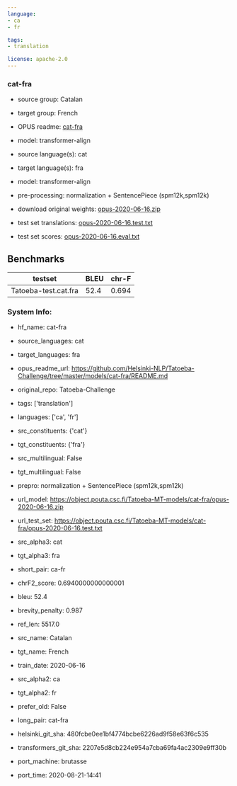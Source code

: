 ```yaml
---
language: 
- ca
- fr

tags:
- translation

license: apache-2.0
---
```


### cat-fra

* source group: Catalan 
* target group: French 
*  OPUS readme: [cat-fra](https://github.com/Helsinki-NLP/Tatoeba-Challenge/tree/master/models/cat-fra/README.md)

*  model: transformer-align
* source language(s): cat
* target language(s): fra
* model: transformer-align
* pre-processing: normalization + SentencePiece (spm12k,spm12k)
* download original weights: [opus-2020-06-16.zip](https://object.pouta.csc.fi/Tatoeba-MT-models/cat-fra/opus-2020-06-16.zip)
* test set translations: [opus-2020-06-16.test.txt](https://object.pouta.csc.fi/Tatoeba-MT-models/cat-fra/opus-2020-06-16.test.txt)
* test set scores: [opus-2020-06-16.eval.txt](https://object.pouta.csc.fi/Tatoeba-MT-models/cat-fra/opus-2020-06-16.eval.txt)

## Benchmarks

| testset               | BLEU  | chr-F |
|-----------------------|-------|-------|
| Tatoeba-test.cat.fra 	| 52.4 	| 0.694 |


### System Info: 
- hf_name: cat-fra

- source_languages: cat

- target_languages: fra

- opus_readme_url: https://github.com/Helsinki-NLP/Tatoeba-Challenge/tree/master/models/cat-fra/README.md

- original_repo: Tatoeba-Challenge

- tags: ['translation']

- languages: ['ca', 'fr']

- src_constituents: {'cat'}

- tgt_constituents: {'fra'}

- src_multilingual: False

- tgt_multilingual: False

- prepro:  normalization + SentencePiece (spm12k,spm12k)

- url_model: https://object.pouta.csc.fi/Tatoeba-MT-models/cat-fra/opus-2020-06-16.zip

- url_test_set: https://object.pouta.csc.fi/Tatoeba-MT-models/cat-fra/opus-2020-06-16.test.txt

- src_alpha3: cat

- tgt_alpha3: fra

- short_pair: ca-fr

- chrF2_score: 0.6940000000000001

- bleu: 52.4

- brevity_penalty: 0.987

- ref_len: 5517.0

- src_name: Catalan

- tgt_name: French

- train_date: 2020-06-16

- src_alpha2: ca

- tgt_alpha2: fr

- prefer_old: False

- long_pair: cat-fra

- helsinki_git_sha: 480fcbe0ee1bf4774bcbe6226ad9f58e63f6c535

- transformers_git_sha: 2207e5d8cb224e954a7cba69fa4ac2309e9ff30b

- port_machine: brutasse

- port_time: 2020-08-21-14:41